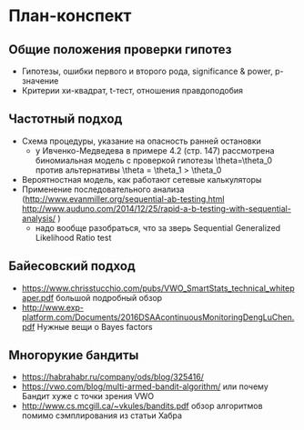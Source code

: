 # План-конспект

## Общие положения проверки гипотез
* Гипотезы, ошибки первого и второго рода, significance & power, p-значение
* Критерии хи-квадрат, t-тест, отношения правдоподобия

## Частотный подход
* Схема процедуры, указание на опасность ранней остановки
  - у Ивченко-Медведева в примере 4.2 (стр. 147) рассмотрена биномиальная модель с проверкой гипотезы \theta=\theta_0 против альтернативы \theta = \theta_1 > \theta_0
* Вероятностная модель, как работают сетевые калькуляторы
* Применение последовательного анализа (http://www.evanmiller.org/sequential-ab-testing.html 
http://www.auduno.com/2014/12/25/rapid-a-b-testing-with-sequential-analysis/ )
  - надо вообще разобраться, что за зверь Sequential Generalized Likelihood Ratio test

## Байесовский подход
* https://www.chrisstucchio.com/pubs/VWO_SmartStats_technical_whitepaper.pdf большой подробный обзор
* http://www.exp-platform.com/Documents/2016DSAAcontinuousMonitoringDengLuChen.pdf Нужные вещи о Bayes factors

## Многорукие бандиты
* https://habrahabr.ru/company/ods/blog/325416/
* https://vwo.com/blog/multi-armed-bandit-algorithm/ или почему Бандит хуже с точки зрения VWO
* http://www.cs.mcgill.ca/~vkules/bandits.pdf обзор алгоритмов помимо сэмплирования из статьи Хабра

